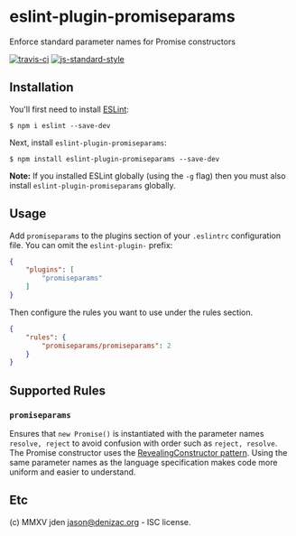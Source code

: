 # eslint-plugin-promiseparams

Enforce standard parameter names for Promise constructors

 [![travis-ci](https://travis-ci.org/jden/eslint-plugin-promiseparams.svg)](https://travis-ci.org/jden/eslint-plugin-promiseparams)
 [![js-standard-style](https://cdn.rawgit.com/feross/standard/master/badge.svg)](https://github.com/feross/standard)


## Installation

You'll first need to install [ESLint](http://eslint.org):

```
$ npm i eslint --save-dev
```

Next, install `eslint-plugin-promiseparams`:

```
$ npm install eslint-plugin-promiseparams --save-dev
```

**Note:** If you installed ESLint globally (using the `-g` flag) then you must also install `eslint-plugin-promiseparams` globally.

## Usage

Add `promiseparams` to the plugins section of your `.eslintrc` configuration file. You can omit the `eslint-plugin-` prefix:

```json
{
    "plugins": [
        "promiseparams"
    ]
}
```


Then configure the rules you want to use under the rules section.

```json
{
    "rules": {
        "promiseparams/promiseparams": 2
    }
}
```

## Supported Rules

### `promiseparams`
Ensures that `new Promise()` is instantiated with the parameter names `resolve, reject` to avoid confusion with order such as `reject, resolve`. The Promise constructor uses the [RevealingConstructor pattern](https://blog.domenic.me/the-revealing-constructor-pattern/). Using the same parameter names as the language specification makes code more uniform and easier to understand.

## Etc
(c) MMXV jden <jason@denizac.org> - ISC license.




